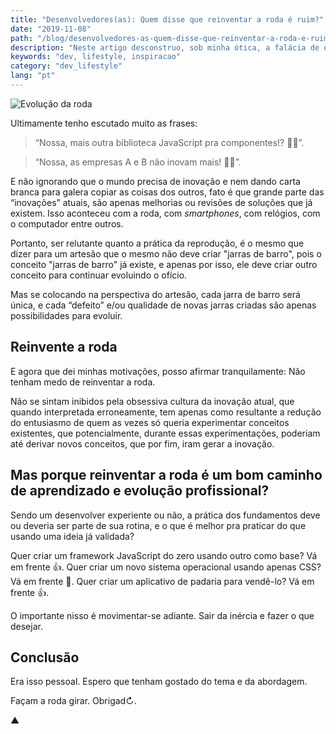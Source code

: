```yaml
---
title: "Desenvolvedores(as): Quem disse que reinventar a roda é ruim?"
date: "2019-11-08"
path: "/blog/desenvolvedores-as-quem-disse-que-reinventar-a-roda-e-ruim/"
description: "Neste artigo desconstruo, sob minha ótica, a falácia de que 'reinventar a roda' é um caminho errado para que exista aprendizado e inovação."
keywords: "dev, lifestyle, inspiracao"
category: "dev_lifestyle"
lang: "pt"
---
```


![Evolução da roda](https://user-images.githubusercontent.com/1680157/66797447-29ed9880-eee1-11e9-8404-ef77312f28ec.jpg)

Ultimamente tenho escutado muito as frases:

> “Nossa, mais outra biblioteca JavaScript pra componentes!? 🤦‍♂️”.

> “Nossa, as empresas A e B não inovam mais! 🤦‍♂️”.

E não ignorando que o mundo precisa de inovação e nem dando carta branca para galera copiar as coisas dos outros, fato é que grande parte das “inovações” atuais, são apenas melhorias ou revisões de soluções que já existem. Isso aconteceu com a roda, com _smartphones_, com relógios, com o computador entre outros.

Portanto, ser relutante quanto a prática da reprodução, é o mesmo que dizer para um artesão que o mesmo não deve criar "jarras de barro", pois o conceito "jarras de barro" já existe, e apenas por isso, ele deve criar outro conceito para continuar evoluindo o ofício.

Mas se colocando na perspectiva do artesão, cada jarra de barro será única, e cada “defeito” e/ou qualidade de novas jarras criadas são apenas possibilidades para evoluir.

## Reinvente a roda

E agora que dei minhas motivações, posso afirmar tranquilamente: Não tenham medo de reinventar a roda.

Não se sintam inibidos pela obsessiva cultura da inovação atual, que quando interpretada erroneamente, tem apenas como resultante a redução do entusiasmo de quem as vezes só queria experimentar conceitos existentes, que potencialmente, durante essas experimentações, poderiam até derivar novos conceitos, que por fim, iram gerar a inovação.

## Mas porque reinventar a roda é um bom caminho de aprendizado e evolução profissional?

Sendo um desenvolver experiente ou não, a prática dos fundamentos deve ou deveria ser parte de sua rotina, e o que é melhor pra praticar do que usando uma ideia já validada?

Quer criar um framework JavaScript do zero usando outro como base? Vá em frente 👍. Quer criar um novo sistema operacional usando apenas CSS? Vá em frente 🤯. Quer criar um aplicativo de padaria para vendê-lo? Vá em frente 👍.

O importante nisso é movimentar-se adiante. Sair da inércia e fazer o que desejar.

## Conclusão

Era isso pessoal. Espero que tenham gostado do tema e da abordagem.

Façam a roda girar. Obrigad↻.

▲
